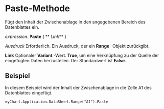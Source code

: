 
# Paste-Methode

Fügt den Inhalt der Zwischenablage in den angegebenen Bereich des Datenblattes ein.

 _expression_. **Paste** ( ** _Link_** )

 _Ausdruck_ Erforderlich. Ein Ausdruck, der ein **Range** -Objekt zurückgibt.

 **Link** Optionaler **Variant** -Wert. **True**, um eine Verknüpfung zu der Quelle der eingefügten Daten herzustellen. Der Standardwert ist **False**.

## Beispiel

In diesem Beispiel wird der Inhalt der Zwischenablage in die Zelle A1 des Datenblattes eingefügt.


```
myChart.Application.DataSheet.Range("A1").Paste
```

